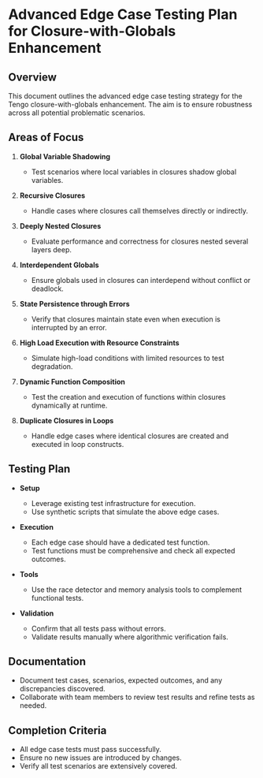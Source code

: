 # Advanced Edge Case Testing Plan for Closure-with-Globals Enhancement

## Overview

This document outlines the advanced edge case testing strategy for the Tengo closure-with-globals enhancement. The aim is to ensure robustness across all potential problematic scenarios.

## Areas of Focus

1. **Global Variable Shadowing**
   - Test scenarios where local variables in closures shadow global variables.

2. **Recursive Closures**
   - Handle cases where closures call themselves directly or indirectly.

3. **Deeply Nested Closures**
   - Evaluate performance and correctness for closures nested several layers deep.

4. **Interdependent Globals**
   - Ensure globals used in closures can interdepend without conflict or deadlock.

5. **State Persistence through Errors**
   - Verify that closures maintain state even when execution is interrupted by an error.

6. **High Load Execution with Resource Constraints**
   - Simulate high-load conditions with limited resources to test degradation.

7. **Dynamic Function Composition**
   - Test the creation and execution of functions within closures dynamically at runtime.

8. **Duplicate Closures in Loops**
   - Handle edge cases where identical closures are created and executed in loop constructs.

## Testing Plan

- **Setup**
  - Leverage existing test infrastructure for execution.
  - Use synthetic scripts that simulate the above edge cases.

- **Execution**
  - Each edge case should have a dedicated test function.
  - Test functions must be comprehensive and check all expected outcomes.

- **Tools**
  - Use the race detector and memory analysis tools to complement functional tests.

- **Validation**
  - Confirm that all tests pass without errors.
  - Validate results manually where algorithmic verification fails.

## Documentation

- Document test cases, scenarios, expected outcomes, and any discrepancies discovered.
- Collaborate with team members to review test results and refine tests as needed.

## Completion Criteria

- All edge case tests must pass successfully.
- Ensure no new issues are introduced by changes.
- Verify all test scenarios are extensively covered.
